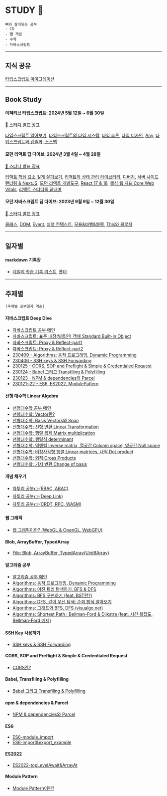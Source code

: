 # STUDY 🌱

```
뼈와 살이되는 공부
- CS
- 웹 개발
- 수학
- 자바스크립트
```

---

## 지식 공유

[타입스크립트 마이그레이션](https://github.com/dusunax/javascript/blob/main/ppts/typescript/250819_typescript-migration.pdf)

---

## Book Study

#### 이펙티브 타입스크립트: 2024년 5월 12일 ~ 6월 30일

[📝 스터디 발표 장표](https://github.com/dusunax/javascript/tree/main/ppts/typescript)

[타입스크립트 알아보기](https://github.com/dusunax/javascript/blob/main/ppts/typescript/240512_understanding-typescript.pdf), [타입스크립트의 타입 시스템](https://github.com/dusunax/javascript/blob/main/ppts/typescript/240519_typescripts-type-system.pdf), [타입 추론](https://github.com/dusunax/javascript/blob/main/ppts/typescript/240526_type-inference.pdf), [타입 디자인](https://github.com/dusunax/javascript/blob/main/ppts/typescript/240602_type-design.pdf), [Any](https://github.com/dusunax/javascript/blob/main/ppts/typescript/240608_any.pdf), [타입스크립트와 캡슐화, 소스맵](https://github.com/dusunax/javascript/blob/main/ppts/typescript/240622_access-modifiers-and-source-map.pdf)


#### 모던 리액트 딥 다이브: 2024년 3월 4일 ~ 4월 28일

[📝 스터디 발표 장표](https://github.com/monthly-cs/2024-03-modern-react-deep-dive/tree/main/docs/dusunax)

[리액트 핵심 요소 깊게 살펴보기](https://github.com/dusunax/javascript/blob/main/ppts/react/240309_jsx_react-fiber_class-component_memoization.pdf), [리액트와 상태 관리 라이브러리](https://github.com/dusunax/javascript/blob/main/ppts/react/240317_state-management.pdf), [디버깅](https://github.com/dusunax/javascript/blob/main/ppts/react/240324_debugging-react.pdf), [서버 사이드 랜더링 & NextJS](https://github.com/dusunax/javascript/blob/main/ppts/react/240331_server-side-rendering.pdf), [모던 리액트 개발도구](https://github.com/dusunax/javascript/blob/main/ppts/react/240407_modern-react-development-and-deploy.pdf), [React 17 & 18](https://github.com/dusunax/javascript/blob/main/ppts/react/240414_react-17-and-18.pdf), [핵심 웹 지표 Core Web Vitals](https://github.com/dusunax/javascript/blob/main/ppts/react/240421_core-web-vitals.pdf), [리액트 스터디를 끝내며](https://github.com/dusunax/javascript/blob/main/ppts/react/240428_end-of-react-study.pdf)

#### 모던 자바스크립트 딥 다이브: 2023년 9월 9일 ~ 12월 30일

[📝 스터디 발표 장표](https://github.com/dusunax/javascript/tree/main/ppts/javascript)

[클래스](https://github.com/dusunax/javascript/tree/main/ppts/javascript/class_231118), [DOM](https://github.com/dusunax/javascript/tree/main/ppts/javascript/dom_231202), [Event](https://github.com/dusunax/javascript/tree/main/ppts/javascript/event_231209), [실행 컨텍스트](https://github.com/dusunax/javascript/tree/main/ppts/javascript/execution-context_231104), [모듈&바벨&웹팩](https://github.com/dusunax/javascript/tree/main/ppts/javascript/module-babel-webpack_231230), [This와 클로저](https://github.com/dusunax/javascript/tree/main/ppts/javascript/this-keyword-and-closure-and-execution-context_231028)

---

## 일자별

#### markdown 기록장

- [데일리 학습 기록 리스트](https://github.com/dusunax/javascript/blob/main/logs/daily-log/list.md), [폴더](https://github.com/dusunax/javascript/tree/main/logs/daily-log/2023)

---

## 주제별

`(주제별 공부일자 역순)`

#### 자바스크립트 Deep Dive

- [자바스크립트 공부 메인](https://dusunax.github.io/javascript/javascript)
- [자바스크립트: 표준 내장(빌트인) 객체 Standard Built-in Object](https://github.com/dusunax/javascript/blob/main/docs/JavaScript_standard-built-in-object.md)
- [자바스크립트: Proxy & Reflect-part1](https://github.com/dusunax/javascript/blob/main/docs/JavaScript_proxy-and-reflect-1.md)
- [자바스크립트: Proxy & Reflect-part2](https://github.com/dusunax/javascript/blob/main/docs/JavaScript_proxy-and-reflect-2.md)
- [230409 - Algorithms: 동적 프로그래밍, Dynamic Programming](https://dusunax.notion.site/Algorithms-cb03a4c325674cbb86a0dfc93633eef0)
- [230406 - SSH keys & SSH Forwarding](https://dusunax.notion.site/CS-SSH-keys-76d0014cfa684e8d855f6fef0e131aaa)
- [230125 - CORS, SOP and Preflight & Simple & Credentialed Request](https://dusunax.notion.site/CORS-37380813b8034c68836d818fd27a05ea)
- [230124 - Babel 그리고 Transfiling & Polyfilling](https://dusunax.notion.site/part-5-1d44444ab215444e83899df8f1855416)
- [230123 - NPM & dependencies와 Parcel](https://dusunax.notion.site/part-4-5660e8240227452d84eed2b87e05950a)
- [230121~22 - ES6, ES2022, ModulePattern](https://dusunax.notion.site/part-3-1433b3153d4f473f8944bbfae87839b6)

#### 선형 대수학 Linear Algebra

- [선형대수학 공부 메인](https://dusunax.github.io/javascript/linear-algebra)
- [선형대수학: Vector란?](https://github.com/dusunax/javascript/blob/main/docs/linear-algebra-01-vector.md)
- [선형대수학: Basis Vectors와 Span](https://github.com/dusunax/javascript/blob/main/docs/linear-algebra-02-basis-vactor-and-span.md)
- [선형대수학: 선형 변환 Linear Transformation](https://github.com/dusunax/javascript/blob/main/docs/linear-algebra-03-linear-transformation.md)
- [선형대수학: 행렬 복제 Matrix multiplication](https://github.com/dusunax/javascript/blob/main/docs/linear-algebra-04-matrix-multiplication.md)
- [선형대수학: 행렬식 determinant](https://github.com/dusunax/javascript/blob/main/docs/linear-algebra-05-determinant.md)
- [선형대수학: 역행렬 Inverse matrix, 열공간 Column space, 영공간 Null space](https://github.com/dusunax/javascript/blob/main/docs/linear-algebra-06-inverse-matrix-and-column-space-and-null-space.md)
- [선형대수학: 비정사각형 행렬 Linear matrices, 내적 Dot product](https://github.com/dusunax/javascript/blob/main/docs/linear-algebra-07-nonsquare-matrices-and-dot-product.md)
- [선형대수학: 외적 Cross Products](https://github.com/dusunax/javascript/blob/main/docs/linear-algebra-08-cross-products.md)
- [선형대수학: 기저 변환 Change of basis](https://github.com/dusunax/javascript/blob/main/docs/linear-algebra-09-change-of-basis.md)

#### 개념 채우기

- [자투리 공부👉(RBAC, ABAC)](https://github.com/dusunax/javascript/blob/main/docs/RBAC-ABAC.md)
- [자투리 공부👉(Deep Link)](https://github.com/dusunax/javascript/blob/main/docs/deep-link.md)
- [자투리 공부👉(CRDT, RPC, WASM)](https://github.com/dusunax/javascript/blob/main/docs/CRDT-RPC-WASM.md)

#### 웹 그래픽

- [웹 그래픽이란? (WebGL & OpenGL, WebGPU)](https://github.com/dusunax/javascript/blob/main/docs/web-graphic.md)

#### Blob, ArrayBuffer, TypedArray

- [File: Blob, ArrayBuffer, TypedArray(Uint8Array)](https://github.com/dusunax/javascript/blob/main/docs/blob_file_array-buffer.md)

#### 알고리즘 공부

- [알고리즘 공부 메인](https://dusunax.github.io/javascript/algorithms)
- [Algorithms: 동적 프로그래밍, Dynamic Programming](https://github.com/dusunax/javascript/blob/main/docs/algorithms-dyanmic-programming.md)
- [Algorithms: 이진 트리 탐색하기, BFS & DFS](https://github.com/dusunax/javascript/blob/main/docs/algorithms-BFS&DFS-start.md)
- [Algorithms: BFS 구현하기 (feat. BST란?)](https://github.com/dusunax/javascript/blob/main/docs/algorithms-BFS&DFS-01.md)
- [Algorithms: DFS, 깊이 우선 탐색: 순회 방식 알아보기](https://github.com/dusunax/javascript/blob/main/docs/algorithms-BFS&DFS-02.md)
- [Algorithms: 그래프와 BFS, DFS (visualgo.net)](https://github.com/dusunax/javascript/blob/main/docs/algorithms-BFS&DFS-in-graph.md)
- [Algorithms: Shortest Path : Bellman-Ford & Dijkstra (feat. 시간 복잡도, Bellman-Ford 예제)](https://github.com/dusunax/javascript/blob/main/docs/algorithms-shortest-path.md)

#### SSH Key 사용하기

- [SSH keys & SSH Forwarding](https://github.com/dusunax/javascript/blob/main/docs/SHH-keys.md)

#### CORS, SOP and Preflight & Simple & Credentialed Request

- [CORS란?](https://github.com/dusunax/javascript/blob/main/docs/CORS.md)

#### Babel, Transfiling & Polyfilling

- [Babel 그리고 Transfiling & Polyfilling](https://github.com/dusunax/javascript/blob/main/docs/babel-transpiling%26polyfilling.md)

#### npm & dependencies & Parcel

- [NPM & dependencies와 Parcel](https://github.com/dusunax/javascript/blob/main/docs/npm%26dependency.md)

#### ES6

- [ES6-module_import](https://github.com/dusunax/javascript/blob/main/docs/ES6-module-import.md)
- [ES6-import&export_example](https://github.com/dusunax/javascript/blob/main/docs/ES6-import%26export-example.md)

#### ES2022

- [ES2022-topLevelAwait&ArrayAt](https://github.com/dusunax/javascript/blob/main/docs/ES2022-top-level-await%26array-at)

#### Module Pattern

- [Module Pattern이란?](https://github.com/dusunax/javascript/blob/main/docs/module-pattern.md)
